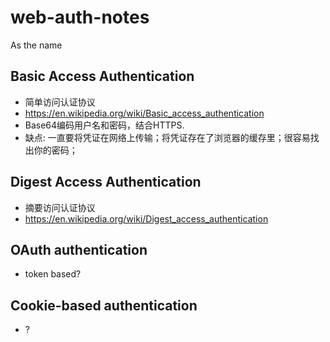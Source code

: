 # web-auth-notes
As the name

## Basic Access Authentication
* 简单访问认证协议
* https://en.wikipedia.org/wiki/Basic_access_authentication
* Base64编码用户名和密码，结合HTTPS.
* 缺点: 一直要将凭证在网络上传输；将凭证存在了浏览器的缓存里；很容易找出你的密码；

## Digest Access Authentication
* 摘要访问认证协议
* https://en.wikipedia.org/wiki/Digest_access_authentication

## OAuth authentication
* token based?

## Cookie-based authentication
* ?
